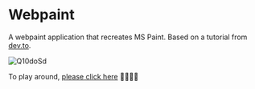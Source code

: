 # Webpaint

A webpaint application that recreates MS Paint. Based on a tutorial from [dev.to](https://dev.to/anshika_gautam_/build-a-web-paint-application-5f55).

![Q10doSd](https://user-images.githubusercontent.com/26771302/192877852-532f3c85-f6c8-4ce3-8651-78e0ceb9af45.jpg)

To play around, [please click here](https://dani8439.github.io/webpaint/) 🎨👩🏻‍🎨
